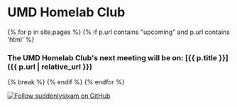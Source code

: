 # UMD Homelab Club

{% for p in site.pages %}
{% if p.url contains "upcoming" and p.url contains 'html' %}
### **The UMD Homelab Club's next meeting will be on: [{{ p.title }}]({{ p.url | relative_url }})**
{% break %}
{% endif %}
{% endfor %}

[![Follow suddenlysixam on GitHub](https://img.shields.io/github/followers/suddenlysixam?label=suddenlysixam&style=social)](https://github.com/suddenlysixam "Follow suddenlysixam on GitHub")
